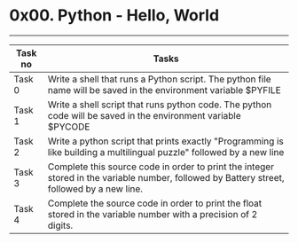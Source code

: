 # 0x00. Python - Hello, World
---
|Task no|Tasks	|
|-------|-------|
|Task 0 |Write a shell that runs a Python script. The python file name will be saved in the environment variable $PYFILE|
|Task 1 |Write a shell script that runs python code. The python code will be saved in the environment variable $PYCODE|
|Task 2 |Write a python script that prints exactly "Programming is like building a multilingual puzzle" followed by a new line|
|Task 3 |Complete this source code in order to print the integer stored in the variable number, followed by Battery street, followed by a new line.|
|Task 4 |Complete the source code in order to print the float stored in the variable number with a precision of 2 digits.|

